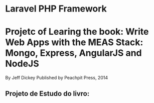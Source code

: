 # Laravel PHP Framework

# Projetc of Learing the book: Write Web Apps with the MEAS Stack: Mongo, Express, AngularJS and NodeJS
By  Jeff Dickey Published by Peachpit Press, 2014

## Projeto de Estudo do livro: